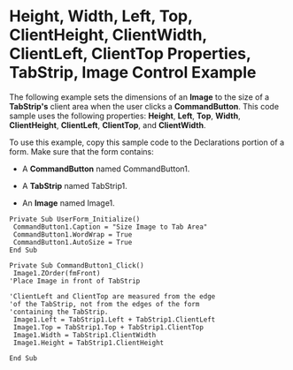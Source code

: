 
# Height, Width, Left, Top, ClientHeight, ClientWidth, ClientLeft, ClientTop Properties, TabStrip, Image Control Example

The following example sets the dimensions of an  **Image** to the size of a **TabStrip's** client area when the user clicks a **CommandButton**. This code sample uses the following properties:  **Height**,  **Left**,  **Top**,  **Width**,  **ClientHeight**,  **ClientLeft**,  **ClientTop**, and  **ClientWidth**.

To use this example, copy this sample code to the Declarations portion of a form. Make sure that the form contains:




- A  **CommandButton** named CommandButton1.
    
- A  **TabStrip** named TabStrip1.
    
- An  **Image** named Image1.
    




```
Private Sub UserForm_Initialize() 
 CommandButton1.Caption = "Size Image to Tab Area" 
 CommandButton1.WordWrap = True 
 CommandButton1.AutoSize = True 
End Sub
```




```
Private Sub CommandButton1_Click() 
 Image1.ZOrder(fmFront) 
'Place Image in front of TabStrip 
 
'ClientLeft and ClientTop are measured from the edge 
'of the TabStrip, not from the edges of the form 
'containing the TabStrip. 
 Image1.Left = TabStrip1.Left + TabStrip1.ClientLeft 
 Image1.Top = TabStrip1.Top + TabStrip1.ClientTop 
 Image1.Width = TabStrip1.ClientWidth 
 Image1.Height = TabStrip1.ClientHeight 
 
End Sub
```

